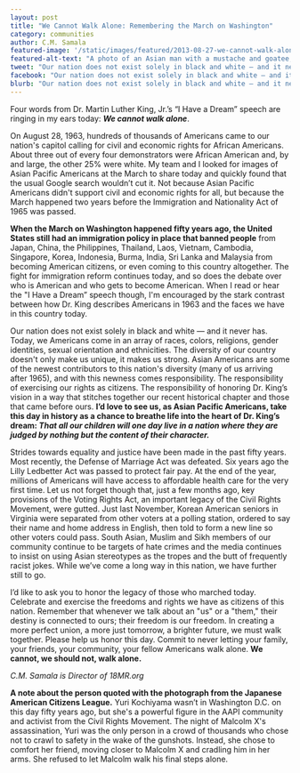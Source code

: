 ```yaml
---
layout: post
title: "We Cannot Walk Alone: Remembering the March on Washington"
category: communities
author: C.M. Samala
featured-image: '/static/images/featured/2013-08-27-we-cannot-walk-alone.jpg'
featured-alt-text: "A photo of an Asian man with a mustache and goatee, in a yellow t-shirt, holding a sign that reads 'MISS(ED) SAIGON' against a red background. His eyes are cut off in the image."
tweet: "Our nation does not exist solely in black and white — and it never has."
facebook: "Our nation does not exist solely in black and white — and it never has."
blurb: "Our nation does not exist solely in black and white — and it never has. Today, we Americans come in an array of races, colors, religions, gender identities, sexual orientation and ethnicities. The diversity of our country doesn't only make us unique, it makes us strong. Asian Americans are some of the newest contributors to this nation's diversity (many of us arriving after 1965), and with this newness comes responsibility."
---
```


Four words from Dr. Martin Luther King, Jr.’s “I Have a Dream” speech are ringing in my ears today: ___We cannot walk alone___.

On August 28, 1963, hundreds of thousands of Americans came to our nation's capitol calling for civil and economic rights for African Americans. About three out of every four demonstrators were African American and, by and large, the other 25% were white. My team and I looked for images of Asian Pacific Americans at the March to share today and quickly found that the usual Google search wouldn’t cut it. Not because Asian Pacific Americans didn't support civil and economic rights for all, but because the March happened two years before the Immigration and Nationality Act of 1965 was passed.

__When the March on Washington happened fifty years ago, the United States still had an immigration policy in place that banned people__ from Japan, China, the Philippines, Thailand, Laos, Vietnam, Cambodia, Singapore, Korea, Indonesia, Burma, India, Sri Lanka and Malaysia from becoming American citizens, or even coming to this country altogether. The fight for immigration reform continues today, and so does the debate over who is American and who gets to become American. When I read or hear the "I Have a Dream” speech though, I'm encouraged by the stark contrast between how Dr. King describes Americans in 1963 and the faces we have in this country today.

Our nation does not exist solely in black and white — and it never has. Today, we Americans come in an array of races, colors, religions, gender identities, sexual orientation and ethnicities. The diversity of our country doesn't only make us unique, it makes us strong. Asian Americans are some of the newest contributors to this nation's diversity (many of us arriving after 1965), and with this newness comes responsibility. The responsibility of exercising our rights as citizens. The responsibility of honoring Dr. King’s vision in a way that stitches together our recent historical chapter and those that came before ours. __I’d love to see us, as Asian Pacific Americans, take this day in history as a chance to breathe life into the heart of Dr. King’s dream: _That all our children will one day live in a nation where they are judged by nothing but the content of their character.___

Strides towards equality and justice have been made in the past fifty years. Most recently, the Defense of Marriage Act was defeated. Six years ago the Lilly Ledbetter Act was passed to protect fair pay. At the end of the year, millions of Americans will have access to affordable health care for the very first time. Let us not forget though that, just a few months ago, key provisions of the Voting Rights Act, an important legacy of the Civil Rights Movement, were gutted. Just last November, Korean American seniors in Virginia were separated from other voters at a polling station, ordered to say their name and home address in English, then told to form a new line so other voters could pass. South Asian, Muslim and Sikh members of our community continue to be targets of hate crimes and the media continues to insist on using Asian stereotypes as the tropes and the butt of frequently racist jokes. While we’ve come a long way in this nation, we have further still to go.

I’d like to ask you to honor the legacy of those who marched today. Celebrate and exercise the freedoms and rights we have as citizens of this nation. Remember that whenever we talk about an "us" or a "them," their destiny is connected to ours; their freedom is our freedom. In creating a more perfect union, a more just tomorrow, a brighter future, we must walk together. Please help us honor this day. Commit to never letting your family, your friends, your community, your fellow Americans walk alone. __We cannot, we should not, walk alone.__

_C.M. Samala is Director of 18MR.org_

__A note about the person quoted with the photograph from the Japanese American Citizens League.__ Yuri Kochiyama wasn’t in Washington D.C. on this day fifty years ago, but she's a powerful figure in the AAPI community and activist from the Civil Rights Movement. The night of Malcolm X's assassination, Yuri was the only person in a crowd of thousands who chose not to crawl to safety in the wake of the gunshots. Instead, she chose to comfort her friend, moving closer to Malcolm X and cradling him in her arms. She refused to let Malcolm walk his final steps alone.